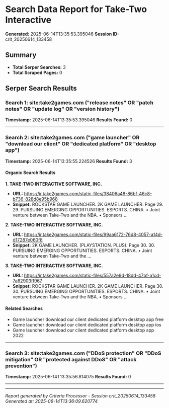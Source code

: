 # Search Data Report for Take-Two Interactive
**Generated:** 2025-06-14T13:35:53.395046
**Session ID:** crit_20250614_133458

## Summary
* **Total Serper Searches:** 3
* **Total Scraped Pages:** 0

## Serper Search Results

### Search 1: site:take2games.com ("release notes" OR "patch notes" OR "update log" OR "version history")
**Timestamp:** 2025-06-14T13:35:53.395046
**Results Found:** 0

---

### Search 2: site:take2games.com ("game launcher" OR "download our client" OR "dedicated platform" OR "desktop app")
**Timestamp:** 2025-06-14T13:35:55.224526
**Results Found:** 3

#### Organic Search Results
**1. TAKE-TWO INTERACTIVE SOFTWARE, INC.**
* **URL:** https://ir.take2games.com/static-files/38406a48-86bf-46c8-b736-828d8e95b968
* **Snippet:** ROCKSTAR GAME LAUNCHER. 2K GAME LAUNCHER. Page 29. 29. PURSUING EMERGING OPPORTUNITIES. ESPORTS. CHINA. • Joint venture between Take-Two and the NBA. • Sponsors ...

**2. TAKE-TWO INTERACTIVE SOFTWARE, INC.**
* **URL:** https://ir.take2games.com/static-files/99aa6172-76d8-4057-a14d-d17287e060f8
* **Snippet:** 2K GAME LAUNCHER. (PLAYSTATION. PLUS). Page 30. 30. PURSUING EMERGING OPPORTUNITIES. ESPORTS. CHINA. • Joint venture between Take-Two and the ...

**3. TAKE-TWO INTERACTIVE SOFTWARE, INC.**
* **URL:** https://ir.take2games.com/static-files/557a2e9d-18dd-47bf-a1cd-7a82903ff967
* **Snippet:** ROCKSTAR GAME LAUNCHER. 2K GAME LAUNCHER. Page 30. 30. PURSUING EMERGING OPPORTUNITIES. ESPORTS. CHINA. • Joint venture between Take-Two and the NBA. • Sponsors ...

#### Related Searches
* Game launcher download our client dedicated platform desktop app free
* Game launcher download our client dedicated platform desktop app ios
* Game launcher download our client dedicated platform desktop app 2022

---

### Search 3: site:take2games.com ("DDoS protection" OR "DDoS mitigation" OR "protected against DDoS" OR "attack prevention")
**Timestamp:** 2025-06-14T13:35:56.814075
**Results Found:** 0

---

---
*Report generated by Criteria Processor - Session crit_20250614_133458*
*Generated at: 2025-06-14T13:36:09.620774*